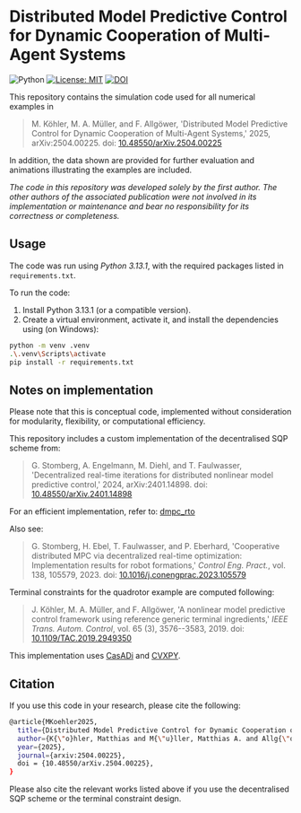 # Distributed Model Predictive Control for Dynamic Cooperation of Multi-Agent Systems

![Python](https://img.shields.io/badge/Python-3.13-blue)
[![License: MIT](https://img.shields.io/badge/License-MIT-green.svg)](./LICENSE)
[![DOI](https://img.shields.io/badge/DOI-10.48550/arXiv.2504.00225-blue)](https://doi.org/10.48550/arXiv.2504.00225)


This repository contains the simulation code used for all numerical examples in

> M. Köhler, M. A. Müller, and F. Allgöwer, 'Distributed Model Predictive Control for Dynamic Cooperation of Multi-Agent Systems,' 2025, arXiv:2504.00225. doi: [10.48550/arXiv.2504.00225](https://doi.org/10.48550/arXiv.2504.00225)

In addition, the data shown are provided for further evaluation and animations illustrating the examples are included.

*The code in this repository was developed solely by the first author. The other authors of the associated publication were not involved in its implementation or maintenance and bear no responsibility for its correctness or completeness.*

## Usage

The code was run using *Python 3.13.1*, with the required packages listed in `requirements.txt`.

To run the code:

1. Install Python 3.13.1 (or a compatible version).
2. Create a virtual environment, activate it, and install the dependencies using (on Windows):

```bash
python -m venv .venv
.\.venv\Scripts\activate
pip install -r requirements.txt
```

## Notes on implementation

Please note that this is conceptual code, implemented without consideration for modularity, flexibility, or computational efficiency.

This repository includes a custom implementation of the decentralised SQP scheme from:

> G. Stomberg, A. Engelmann, M. Diehl, and T. Faulwasser, 'Decentralized real-time iterations for distributed nonlinear model predictive control,' 2024, arXiv:2401.14898. doi: [10.48550/arXiv.2401.14898](https://doi.org/10.48550/arXiv.2401.14898)

For an efficient implementation, refer to: [dmpc_rto](https://github.com/optcon/dmpc_rto)

Also see:

> G. Stomberg, H. Ebel, T. Faulwasser, and P. Eberhard, 'Cooperative distributed MPC via decentralized real-time optimization: Implementation results for robot formations,' *Control Eng. Pract.*, vol. 138, 105579, 2023. doi: [10.1016/j.conengprac.2023.105579](https://doi.org/10.1016/j.conengprac.2023.105579)

Terminal constraints for the quadrotor example are computed following:

> J. Köhler, M. A. Müller, and F. Allgöwer, 'A nonlinear model predictive control framework using reference generic terminal ingredients,' *IEEE Trans. Autom. Control*, vol. 65 (3), 3576--3583, 2019. doi: [10.1109/TAC.2019.2949350](https://doi.org/10.1109/TAC.2019.2949350)

This implementation uses [CasADi](https://web.casadi.org/docs/) and [CVXPY](https://www.cvxpy.org/).

## Citation

If you use this code in your research, please cite the following:

```bash
@article{MKoehler2025,
  title={Distributed Model Predictive Control for Dynamic Cooperation of Multi-Agent Systems},
  author={K{\"o}hler, Matthias and M{\"u}ller, Matthias A. and Allg{\"o}wer}, Frank},
  year={2025},
  journal={arxiv:2504.00225},
  doi = {10.48550/arXiv.2504.00225},
}
```

Please also cite the relevant works listed above if you use the decentralised SQP scheme or the terminal constraint design.
